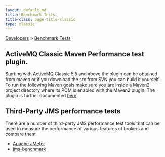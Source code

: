 ```yaml
---
layout: default_md
title: Benchmark Tests 
title-class: page-title-classic
type: classic
---
```


[Developers](developers) > [Benchmark Tests](benchmark-tests)


ActiveMQ Classic Maven Performance test plugin.
---------------------------------------

Starting with ActiveMQ Classic 5.5 and above the plugin can be obtained from maven or if you download the src from SVN you can build it yourself. To run the following Maven goals make sure you are inside a Maven2 project directory where its POM is enabled with the Maven2 plugin. The plugin is further documented [here](activemq-classic-performance-module-users-manual).

Third-Party JMS performance tests
---------------------------------

There are a number of third-party JMS performance test tools that can be used to measure the performance of various features of brokers and compare them.

*   [Apache JMeter](http://jmeter.apache.org/)
*   [jms-benchmark](https://github.com/chirino/jms-benchmark)

